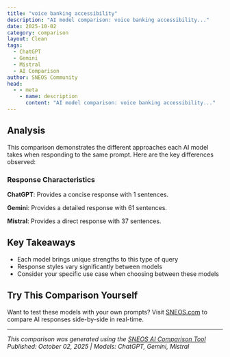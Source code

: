 ```yaml
---
title: "voice banking accessibility"
description: "AI model comparison: voice banking accessibility..."
date: 2025-10-02
category: comparison
layout: Clean
tags:
  - ChatGPT
  - Gemini
  - Mistral
  - AI Comparison
author: SNEOS Community
head:
  - - meta
    - name: description
      content: "AI model comparison: voice banking accessibility..."
---
```


<ChatComparison
  title="voice banking accessibility"
  prompt="voice banking accessibility"
  :responses='{
    "ChatGPT": "Voice banking refers to the technology that allows users to create a personalized digital voice that can be used for various applications, including speech generation for those with speech impairments. Accessibility in voice banking is a critical issue, as it ensures that individuals with disabilities can effectively use and benefit from this technology. Here are some key points related to voice banking and its accessibility:\n\n### Key Aspects of Voice Banking Accessibility:\n\n1. **User-Friendly Interfaces:**\n   - Voice banking platforms should have intuitive and easy-to-navigate user interfaces that accommodate users of varying technical skills, including those who may not be tech-savvy.\n\n2. **Diversity in Voice Options:**\n   - Providing a variety of voice options, including different accents, genders, and speaking styles, allows users to select a voice that resonates with their identity and preferences.\n\n3. **Customization:**\n   - Users should have the ability to customize their digital voice, including pitch, speed, and intonation, to better match their natural speaking style.\n\n4. **Ease of Recording:**\n   - The process for recording one’s voice should be straightforward, requiring minimal technical knowledge and effort. Tutorials and guidance should be accessible for users.\n\n5. **Language Support:**\n   - Ensuring support for multiple languages and dialects is essential, as it makes voice banking accessible to a broader audience.\n\n6. **Integration with Assistive Technology:**\n   - Voice banking solutions should be compatible with other assistive technologies and communication devices, enhancing their usability for individuals with disabilities.\n\n7. **Privacy and Security:**\n   - Given that voice data is sensitive, measures must be in place to protect users’ privacy and data security in voice banking applications.\n\n8. **Training and Resources:**\n   - Providing training resources, support, and community forums can help users effectively utilize voice banking technologies and troubleshoot any issues they encounter.\n\n9. **Affordability:**\n   - Cost can be a barrier to accessing voice banking. Offering affordable options or funding for individuals who need these services is crucial for accessibility.\n\n10. **Feedback Mechanisms:**\n   - Incorporating user feedback into the development process can lead to improvements in accessibility features and overall user satisfaction.\n\n### Conclusion\n\nVoice banking technologies hold significant potential for improving the quality of life for those with speech impairments and other disabilities. However, ensuring that these technologies are accessible to all users is vital for their effectiveness. By focusing on user-friendly design, customization, and integration with existing technologies, developers can create inclusive voice banking solutions that empower users to communicate effectively.",
    "Gemini": "Voice banking accessibility is a crucial aspect of ensuring that individuals who may lose their natural voice have the ability to communicate using a synthetic voice that resembles their own.  Here\u0027s a breakdown of the key accessibility considerations:\n\n**1. Affordability:**\n\n*   **Cost of Voice Banking Software and Services:**  Voice banking can be expensive, including the initial software purchase, professional recording services, and ongoing maintenance.  Many individuals with voice impairments live on fixed incomes, making affordability a significant barrier.\n    *   **Solutions:**\n        *   **Subsidized or Free Programs:**  Advocate for and support organizations that offer subsidized or free voice banking services for individuals with qualifying conditions (e.g., ALS, Parkinson\u0027s).\n        *   **Open-Source Options:** Encourage the development and promotion of open-source voice banking software that is free to use.\n        *   **Funding Opportunities:** Explore grant opportunities and fundraising campaigns to help individuals cover the costs of voice banking.\n        *   **Insurance Coverage:**  Work to expand insurance coverage to include voice banking as a necessary assistive technology.\n\n**2. Ease of Use and Technical Skills:**\n\n*   **User-Friendly Interfaces:** Voice banking software and recording equipment should be easy to navigate and use, even for individuals with limited computer skills.\n    *   **Solutions:**\n        *   **Intuitive Design:**  Develop software with simple, clear interfaces and minimal technical jargon.\n        *   **Step-by-Step Tutorials:** Provide comprehensive, user-friendly tutorials, videos, and guides to walk users through the entire process.\n        *   **Technical Support:** Offer readily available and responsive technical support to assist users with troubleshooting and problem-solving.\n        *   **Accessibility Features:** Ensure the software is compatible with screen readers, screen magnifiers, and other assistive technologies.\n\n**3. Accessibility for Individuals with Physical Impairments:**\n\n*   **Alternative Input Methods:**  Individuals with motor impairments may have difficulty using traditional keyboards and mice.\n    *   **Solutions:**\n        *   **Voice Control:** Integrate voice control features into the voice banking software, allowing users to navigate and control the program using their voice.\n        *   **Eye-Tracking:**  Enable eye-tracking technology to allow users to select options and input text using eye movements.\n        *   **Switch Access:** Ensure compatibility with switch devices, which allow users to control the software with simple switches activated by different body parts (e.g., head, feet).\n        *   **Adapted Keyboards and Mice:**  Support the use of adapted keyboards and mice that are designed for individuals with motor impairments.\n\n**4.  Time Commitment and Effort:**\n\n*   **Lengthy Recording Process:**  Voice banking typically requires recording a large number of phrases, which can be time-consuming and tiring, especially for individuals with deteriorating speech.\n    *   **Solutions:**\n        *   **Phrase Selection Optimization:**  Develop algorithms to optimize the selection of phrases, minimizing the number of recordings needed while maximizing voice quality.\n        *   **Flexible Recording Schedules:**  Allow users to record phrases in shorter sessions over an extended period to avoid fatigue.\n        *   **Assistive Recording Tools:** Provide tools and techniques to help users record phrases more efficiently and comfortably (e.g., voice amplifiers, microphone positioning aids).\n        *   **Crowd Sourcing/Assisted Recording:**  Explore options for assisted recording where volunteers or family members can help with the process. *However, strict consent and privacy protocols are essential.*\n\n**5. Linguistic Diversity:**\n\n*   **Support for Different Languages and Accents:** Voice banking technology should be available in a wide range of languages and should be able to accommodate different accents and dialects.\n    *   **Solutions:**\n        *   **Multilingual Support:**  Develop software that supports multiple languages and accents.\n        *   **Community Collaboration:**  Collaborate with linguistic experts and community members to create voice banking resources for underserved languages and dialects.\n        *   **Custom Voice Models:**  Offer the option of creating custom voice models that are tailored to an individual\u0027s specific accent and speech patterns.\n\n**6. Emotional and Psychological Impact:**\n\n*   **Coping with Voice Loss:**  The process of voice banking can be emotionally challenging, as it involves confronting the reality of impending voice loss.\n    *   **Solutions:**\n        *   **Counseling and Support Groups:**  Provide access to counseling and support groups to help individuals cope with the emotional aspects of voice loss.\n        *   **Positive Framing:**  Frame voice banking as an empowering tool that allows individuals to retain their identity and continue communicating effectively.\n        *   **Personalized Approach:**  Tailor the voice banking process to the individual\u0027s needs and preferences, respecting their autonomy and decision-making.\n\n**7. Integration with Assistive Communication Devices:**\n\n*   **Seamless Integration:**  The synthetic voice generated through voice banking should be easily integrated with assistive communication devices (AAC devices) used by individuals with speech impairments.\n    *   **Solutions:**\n        *   **Standardized Voice Formats:**  Use standardized voice formats that are compatible with a wide range of AAC devices.\n        *   **Collaboration with AAC Device Manufacturers:**  Collaborate with AAC device manufacturers to ensure seamless integration and compatibility.\n        *   **User Training:**  Provide training on how to integrate the synthetic voice with AAC devices and how to use the devices effectively.\n\n**8.  Data Privacy and Security:**\n\n*   **Protecting Personal Voice Data:**  Voice banking involves collecting and storing sensitive personal data, including voice recordings and personal information.\n    *   **Solutions:**\n        *   **Secure Data Storage:**  Use secure data storage facilities and encryption to protect voice data from unauthorized access.\n        *   **Privacy Policies:**  Develop clear and transparent privacy policies that explain how voice data is collected, used, and protected.\n        *   **User Control:**  Give users control over their voice data, allowing them to access, modify, and delete their recordings.\n        *   **Consent Procedures:** Obtain informed consent from users before collecting and using their voice data.\n\n**9.  Awareness and Education:**\n\n*   **Promoting Voice Banking:**  Many individuals are unaware of voice banking as an option.\n    *   **Solutions:**\n        *   **Public Awareness Campaigns:**  Launch public awareness campaigns to educate the public about voice banking and its benefits.\n        *   **Healthcare Provider Education:**  Educate healthcare providers about voice banking so they can inform their patients about this option.\n        *   **Online Resources:**  Create informative online resources about voice banking, including websites, videos, and social media campaigns.\n\nBy addressing these accessibility considerations, we can make voice banking a more equitable and empowering option for individuals who are at risk of losing their natural voice.  This will allow them to continue communicating effectively and maintain their sense of identity and independence.\n",
    "Mistral": "Voice banking is a technology that allows individuals to store their voice for future use, which can be particularly beneficial for those who may lose their ability to speak due to conditions like ALS (Amyotrophic Lateral Sclerosis), Parkinson\u0027s disease, or other neurological disorders. Accessibility in voice banking ensures that the technology is usable by a wide range of individuals, including those with disabilities. Here are some key considerations for making voice banking accessible:\n\n### 1. **User-Friendly Interface**\n   - **Simplicity**: The interface should be intuitive and easy to navigate, with clear instructions and minimal steps.\n   - **Customization**: Allow users to customize settings such as font size, color contrast, and audio feedback to suit their needs.\n\n### 2. **Multiple Input Methods**\n   - **Voice Input**: Ensure that the system can accurately capture and store voice samples.\n   - **Text Input**: Provide an option for users to type in text if they are unable to speak clearly.\n   - **Touch and Gesture Controls**: Incorporate touchscreen and gesture controls for users with limited mobility.\n\n### 3. **Assistive Technology Compatibility**\n   - **Screen Readers**: Ensure compatibility with screen readers for visually impaired users.\n   - **Switch Control**: Support switch control for users with severe motor impairments.\n   - **Braille Displays**: Provide compatibility with braille displays for users who are blind.\n\n### 4. **Language and Dialect Support**\n   - **Multilingual Support**: Offer support for multiple languages and dialects to cater to a diverse user base.\n   - **Accent Recognition**: Ensure the system can accurately recognize and store voices with different accents.\n\n### 5. **Training and Support**\n   - **Tutorials**: Provide comprehensive tutorials and guides to help users understand how to use the system effectively.\n   - **Customer Support**: Offer accessible customer support, including options for text-based communication, video calls with sign language interpreters, and more.\n\n### 6. **Privacy and Security**\n   - **Data Protection**: Ensure that voice data is stored securely and that users have control over who can access their stored voice.\n   - **Consent**: Obtain clear consent from users before storing their voice data and provide options for data deletion.\n\n### 7. **Feedback Mechanisms**\n   - **Real-Time Feedback**: Provide real-time feedback during the voice recording process to help users understand if their voice is being captured correctly.\n   - **Error Reporting**: Allow users to report errors or issues they encounter, with accessible reporting mechanisms.\n\n### 8. **Accessible Documentation**\n   - **Clear Instructions**: Provide clear, concise, and accessible documentation in multiple formats (e.g., text, audio, video).\n   - **Alternative Formats**: Offer documentation in alternative formats such as large print, braille, and easy-to-read language.\n\n### 9. **Community and Peer Support**\n   - **User Forums**: Create online communities or forums where users can share tips, ask questions, and support each other.\n   - **Peer Mentoring**: Facilitate peer mentoring programs where experienced users can help new users get started.\n\n### 10. **Continuous Improvement**\n   - **User Feedback**: Regularly collect and act on user feedback to improve the accessibility and usability of the system.\n   - **Updates**: Provide regular updates and improvements based on user needs and technological advancements.\n\nBy addressing these considerations, voice banking can become a more inclusive and accessible technology, benefiting a broader range of users, including those with disabilities."
  }'
  published-date="12:53"
/>

## Analysis

This comparison demonstrates the different approaches each AI model takes when responding to the same prompt. Here are the key differences observed:

### Response Characteristics

**ChatGPT**: Provides a concise response with 1 sentences. 

**Gemini**: Provides a detailed response with 61 sentences. 

**Mistral**: Provides a direct response with 37 sentences. 

## Key Takeaways

- Each model brings unique strengths to this type of query
- Response styles vary significantly between models
- Consider your specific use case when choosing between these models

## Try This Comparison Yourself

Want to test these models with your own prompts? Visit [SNEOS.com](https://sneos.com) to compare AI responses side-by-side in real-time.

---

*This comparison was generated using the [SNEOS AI Comparison Tool](https://sneos.com)*
*Published: October 02, 2025 | Models: ChatGPT, Gemini, Mistral*
